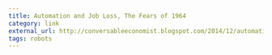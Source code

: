 ```yaml
---
title: Automation and Job Loss, The Fears of 1964
category: link
external_url: http://conversableeconomist.blogspot.com/2014/12/automation-and-job-loss-fears-of-1964.html
tags: robots
---
```

